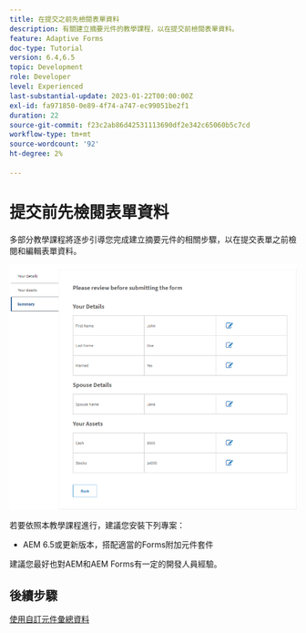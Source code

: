 ```yaml
---
title: 在提交之前先檢閱表單資料
description: 有關建立摘要元件的教學課程，以在提交前檢閱表單資料。
feature: Adaptive Forms
doc-type: Tutorial
version: 6.4,6.5
topic: Development
role: Developer
level: Experienced
last-substantial-update: 2023-01-22T00:00:00Z
exl-id: fa971850-0e89-4f74-a747-ec99051be2f1
duration: 22
source-git-commit: f23c2ab86d42531113690df2e342c65060b5c7cd
workflow-type: tm+mt
source-wordcount: '92'
ht-degree: 2%

---
```


# 提交前先檢閱表單資料

多部分教學課程將逐步引導您完成建立摘要元件的相關步驟，以在提交表單之前檢閱和編輯表單資料。

![review-form-data](assets/review-form-data.png)

若要依照本教學課程進行，建議您安裝下列專案：

* AEM 6.5或更新版本，搭配適當的Forms附加元件套件

建議您最好也對AEM和AEM Forms有一定的開發人員經驗。

## 後續步驟

[使用自訂元件彙總資料](./create-component.md)
